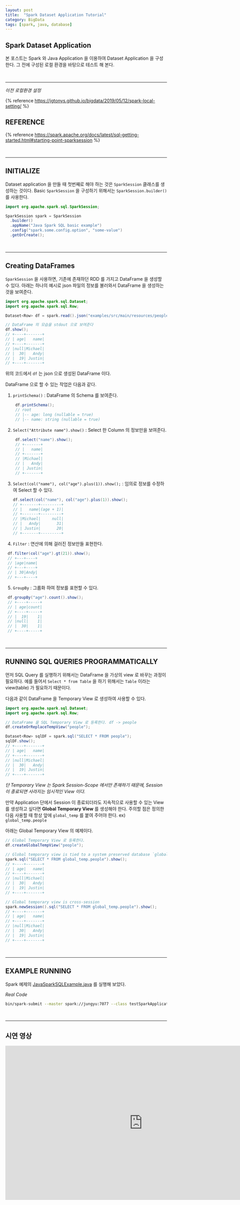 ```yaml
---
layout: post
title:  "Spark Dataset Application Tutorial"
category: BigData
tags: [spark, java, database]
---
```



## **Spark Dataset Application**

본 포스트는 Spark 와 Java Application 을 이용하여 Dataset Application 을 구성한다. 그 전에 구성된 로컬 환경을 바탕으로 테스트 해 본다.

<!-- more -->

<br>

---

*이전 로컬환경 설정*

{% reference https://jgtonys.github.io/bigdata/2019/05/12/spark-local-setting/ %}

## **REFERENCE**

{% reference https://spark.apache.org/docs/latest/sql-getting-started.html#starting-point-sparksession %}

<br>

---

## **INITIALIZE**

Dataset application 을 만들 때 첫번째로 해야 하는 것은 `SparkSession` 클래스를 생성하는 것이다. Basic `SparkSession` 을 구성하기 위해서는 `SparkSession.builder()` 를 사용한다.

```java
import org.apache.spark.sql.SparkSession;

SparkSession spark = SparkSession
  .builder()
  .appName("Java Spark SQL basic example")
  .config("spark.some.config.option", "some-value")
  .getOrCreate();
```

<br>

---

## **Creating DataFrames**

`SparkSession` 을 사용하면, 기존에 존재하던 RDD 를 가지고 DataFrame 을 생성할 수 있다. 아래는 하나의 예시로 json 파일의 정보를 불러와서 DataFrame 을 생성하는 것을 보여준다.

```java
import org.apache.spark.sql.Dataset;
import org.apache.spark.sql.Row;

Dataset<Row> df = spark.read().json("examples/src/main/resources/people.json");

// DataFrame 의 모습을 stdout 으로 보여준다
df.show();
// +----+-------+
// | age|   name|
// +----+-------+
// |null|Michael|
// |  30|   Andy|
// |  19| Justin|
// +----+-------+
```

위의 코드에서 `df` 는 json 으로 생성된 DataFrame 이다.

DataFrame 으로 할 수 있는 작업은 다음과 같다.

1. `printSchema()` : DataFrame 의 Schema 를 보여준다.

   ```java
    df.printSchema();
    // root
    // |-- age: long (nullable = true)
    // |-- name: string (nullable = true)
   ```

2. `Select("Attribute name").show()` : Select 한 Column 의 정보만을 보여준다.

   ```java
    df.select("name").show();
    // +-------+
    // |   name|
    // +-------+
    // |Michael|
    // |   Andy|
    // | Justin|
    // +-------+
   ```

3. `Select(col("name"), col("age").plus(1)).show();` : 임의로 정보를 수정하여
   Select 할 수 있다.

   ```java
   df.select(col("name"), col("age").plus(1)).show();
   // +-------+---------+
   // |   name|(age + 1)|
   // +-------+---------+
   // |Michael|     null|
   // |   Andy|       31|
   // | Justin|       20|
   // +-------+---------+
   ```

4. `Filter` : 연산에 의해 걸러진 정보만들 표현한다.

  ```java
   df.filter(col("age").gt(21)).show();
   // +---+----+
   // |age|name|
   // +---+----+
   // | 30|Andy|
   // +---+----+
   ```

5. `GroupBy` : 그룹화 하여 정보를 표현할 수 있다.

  ```java
   df.groupBy("age").count().show();
   // +----+-----+
   // | age|count|
   // +----+-----+
   // |  19|    1|
   // |null|    1|
   // |  30|    1|
   // +----+-----+
   ```

 <br>

 ---

## **RUNNING SQL QUERIES PROGRAMMATICALLY**

먼저 SQL Query 를 실행하기 위해서는 DataFrame 을 가상의 view 로 바꾸는 과정이 필요하다. 예를 들어서 `Select * from Table` 을 하기 위해서는 `Table` 이라는 view(table) 가 필요하기 때문이다.

다음과 같이 DataFrame 을 Temporary View 로 생성하여 사용할 수 있다.

```java
import org.apache.spark.sql.Dataset;
import org.apache.spark.sql.Row;

// DataFrame 을 SQL Temporary View 로 등록한다. df -> people
df.createOrReplaceTempView("people");

Dataset<Row> sqlDF = spark.sql("SELECT * FROM people");
sqlDF.show();
// +----+-------+
// | age|   name|
// +----+-------+
// |null|Michael|
// |  30|   Andy|
// |  19| Justin|
// +----+-------+
```


*단 Temporary View 는 Spark Session-Scope 에서만 존재하기 때문에, Session 이 종료되면 사라지는 임시적인 View 이다.*

만약 Application 단에서 Session 이 종료되더라도 지속적으로 사용할 수 있는 View 를 생성하고 싶다면 **Global Temporary View** 를 생성해야 한다. 주의할 점은 정의한 다음 사용할 때 항상 앞에 `global_temp` 를 붙여 주어야 한다. ex) `global_temp.people`

아래는 Global Temporary View 의 예제이다.

```java
// Global Temporary View 로 등록한다.
df.createGlobalTempView("people");

// Global temporary view is tied to a system preserved database `global_temp`
spark.sql("SELECT * FROM global_temp.people").show();
// +----+-------+
// | age|   name|
// +----+-------+
// |null|Michael|
// |  30|   Andy|
// |  19| Justin|
// +----+-------+

// Global temporary view is cross-session
spark.newSession().sql("SELECT * FROM global_temp.people").show();
// +----+-------+
// | age|   name|
// +----+-------+
// |null|Michael|
// |  30|   Andy|
// |  19| Justin|
// +----+-------+
```

<br>

---

## **EXAMPLE RUNNING**

Spark 예제의 [JavaSparkSQLExample.java](http://javasparksqlexample.java) 를 실행해 보았다.

*Real Code*

```bash
bin/spark-submit --master spark://jungyu:7077 --class testSparkApplication.JavaSparkSQLExample testcase/testSparkApplication-0.0.2.jar
```

<br>

---

## **시연 영상**

<iframe width="853" height="480" src="https://www.youtube.com/embed/ynOzTCfrsW0" frameborder="0" allow="accelerometer; autoplay; encrypted-media; gyroscope; picture-in-picture" allowfullscreen></iframe>
